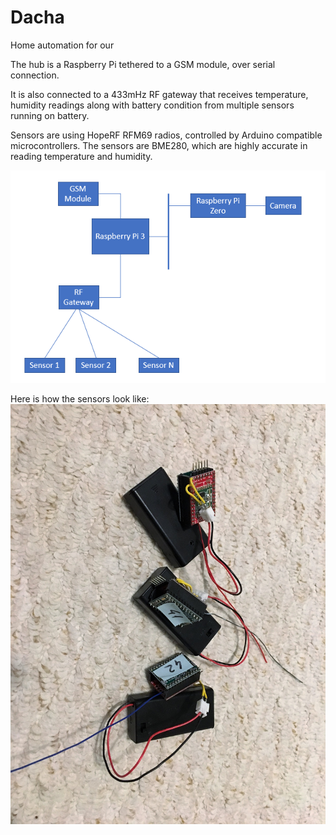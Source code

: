 # Dacha

Home automation for our 

The hub is a Raspberry Pi tethered to a GSM module, over serial connection. 

It is also connected to a 433mHz RF gateway that receives temperature, humidity readings along with battery condition from multiple sensors running on battery.

Sensors are using HopeRF RFM69 radios, controlled by Arduino compatible microcontrollers. The sensors are BME280, which are highly accurate in reading temperature and humidity.

![blockDiagram](./Docs/blockdiagram.png)

Here is how the sensors look like:
![sensors](./Docs/sensors.jpg)
